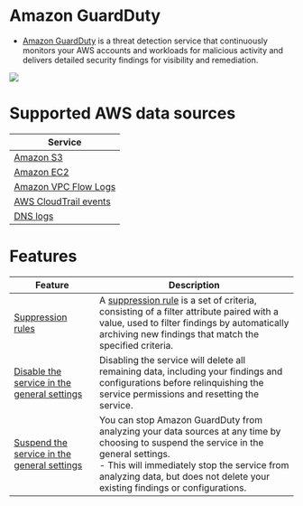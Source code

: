 # Amazon GuardDuty
- [Amazon GuardDuty](https://aws.amazon.com/guardduty/) is a threat detection service that continuously monitors your AWS accounts and workloads for malicious activity and delivers detailed security findings for visibility and remediation.

![](https://d1.awsstatic.com/Security/Amazon-GuardDuty/Amazon-GuardDuty_HIW.057a144483974cb73ab5f3f87a50c7c79f6521fb.png)

# Supported AWS data sources

| Service                                                                                        |
|------------------------------------------------------------------------------------------------|
| [Amazon S3](../../6_FileStorages/3_S3ObjectStorage/Readme.md)                               |
| [Amazon EC2](../../2_Compute/AmazonEC2/Readme.md)                                      |
| [Amazon VPC Flow Logs](../../16_NetworkingAndContentDelivery/3_NetworkFoundationsVPC/Readme.md) |
| [AWS CloudTrail events](../AWSCloudTrail.md)                                                   |
| [DNS logs](../../16_NetworkingAndContentDelivery/1_EdgeNetworking/AmazonRoute53/Readme.md)      |

# Features

| Feature                                                                                                                       | Description                                                                                                                                                                                                                                                                         |
|-------------------------------------------------------------------------------------------------------------------------------|-------------------------------------------------------------------------------------------------------------------------------------------------------------------------------------------------------------------------------------------------------------------------------------|
| [Suppression rules](https://docs.aws.amazon.com/guardduty/latest/ug/findings_suppression-rule.html)                           | A [suppression rule](https://docs.aws.amazon.com/guardduty/latest/ug/findings_suppression-rule.html) is a set of criteria, consisting of a filter attribute paired with a value, used to filter findings by automatically archiving new findings that match the specified criteria. |
| [Disable the service in the general settings](https://docs.aws.amazon.com/guardduty/latest/ug/guardduty_suspend-disable.html) | Disabling the service will delete all remaining data, including your findings and configurations before relinquishing the service permissions and resetting the service.                                                                                                            |
| [Suspend the service in the general settings](https://docs.aws.amazon.com/guardduty/latest/ug/guardduty_suspend-disable.html) | You can stop Amazon GuardDuty from analyzing your data sources at any time by choosing to suspend the service in the general settings.<br/>- This will immediately stop the service from analyzing data, but does not delete your existing findings or configurations.                                                                                                                                       |

